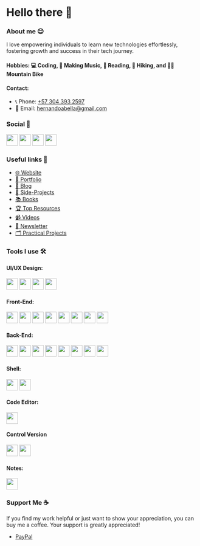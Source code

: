 # Hello there 👋
### About me 😊
I love empowering individuals to learn new technologies effortlessly, fostering growth and success in their tech journey.
#### Hobbies: 💻 Coding, 🎵 Making Music, 📖 Reading, 🥾 Hiking, and 🚵‍♂️ Mountain Bike
#### Contact:
- 📞 Phone: [+57 304 393 2597](tel:+573043932597)
- 📧 Email: [hernandoabella@gmail.com](mailto:hernandoabella@gmail.com)

### Social 🤳
  <a href="https://www.x.com/hernandoabella"><img src="https://cdn2.iconfinder.com/data/icons/threads-by-instagram/24/x-logo-twitter-new-brand-contained-64.png" width="30px"/></a>
  <a href="https://www.instagram.com/hernandoabella"><img src="https://cdn2.iconfinder.com/data/icons/social-media-2285/512/1_Instagram_colored_svg_1-64.png" width="30px"/></a>
  <a href="https://www.tiktok.com/@hernandoabella"><img src="https://cdn0.iconfinder.com/data/icons/logos-brands-7/512/TikTok_logo_original0-64.png" width="30px"/></a>
  <a href="https://www.youtube.com/c/hernandoabella"><img src="https://cdn4.iconfinder.com/data/icons/logos-and-brands/512/395_Youtube_logo-64.png" width="30px"/></a>

### Useful links 🔗
- [🌐 Website](https://www.hernandoabella.com) <br/>
- [🤵 Portfolio](https://portfolio-hernandoabella.vercel.app/) <br/>
- [📝 Blog](https://medium.com/@hernandoabella) <br/>
- [🚀 Side-Projects](https://github.com/hernandoabella/side-projects) <br/>
- [📚 Books](https://github.com/hernandoabella/books) <br/>
- [🏆 Top Resources](https://github.com/hernandoabella/resources) <br/>
- [📹 Videos](https://youtube.com/c/hernandoabella) <br/>
- [📰 Newsletter](https://beat-byte-publishing.com/) 
- [🗂️ Practical Projects](https://github.com/hernandoabella/practical-projects)

### Tools I use 🛠️

#### UI/UX Design:
<span><img src="https://uxwing.com/wp-content/themes/uxwing/download/brands-and-social-media/canva-icon.png" width="30px"/></span>
<span><img src="https://cdn.jsdelivr.net/gh/devicons/devicon/icons/figma/figma-original.svg" width="30px"/></span>
<span><img src="https://cdn.jsdelivr.net/gh/devicons/devicon@latest/icons/photoshop/photoshop-original.svg" width="30px"/></span>
<span><img src="https://cdn.jsdelivr.net/gh/devicons/devicon@latest/icons/illustrator/illustrator-plain.svg" width="30px"/></span>

#### Front-End:
<span><img src="https://cdn.jsdelivr.net/gh/devicons/devicon/icons/html5/html5-original.svg" width="30px"/></span>
<span><img src="https://cdn.jsdelivr.net/gh/devicons/devicon/icons/css3/css3-original.svg" width="30px"/></span>
<span><img src="https://cdn.jsdelivr.net/gh/devicons/devicon@latest/icons/tailwindcss/tailwindcss-original.svg" width="30px"/></span> 
<span><img src="https://cdn.jsdelivr.net/gh/devicons/devicon/icons/javascript/javascript-original.svg" width="30px"/></span>
<span><img src="https://cdn.jsdelivr.net/gh/devicons/devicon@latest/icons/json/json-original.svg" width="30px"/></span>
<span><img src="https://cdn.jsdelivr.net/gh/devicons/devicon/icons/typescript/typescript-original.svg" width="30px"/></span>
<span><img src="https://cdn.jsdelivr.net/gh/devicons/devicon/icons/react/react-original.svg" width="30px"/></span>
<span><img src="https://cdn.jsdelivr.net/gh/devicons/devicon/icons/nextjs/nextjs-original.svg" width="30px"/></span>

#### Back-End:
<span><img src="https://cdn.jsdelivr.net/gh/devicons/devicon/icons/nodejs/nodejs-original-wordmark.svg" width="30px"/></span>
<span><img src="https://cdn.jsdelivr.net/gh/devicons/devicon/icons/express/express-original.svg" width="30px"/></span>
<span><img src="https://cdn.jsdelivr.net/gh/devicons/devicon@latest/icons/supabase/supabase-original.svg" width="30px"/></span>
<span><img src="https://cdn.jsdelivr.net/gh/devicons/devicon@latest/icons/python/python-original.svg" width="30px"/></span>
<span><img src="https://ia801703.us.archive.org/32/items/github.com-dagster-io-dagster_-_2021-01-15_03-10-03/cover.jpg" width="30px"/></span>
<span><img src="https://seeklogo.com/images/D/dbt-logo-500AB0BAA7-seeklogo.com.png" width="30px"/></span>
<span><img src="https://cdn.jsdelivr.net/gh/devicons/devicon@latest/icons/azure/azure-original.svg" width="30px"/></span>
<span><img src="https://encrypted-tbn0.gstatic.com/images?q=tbn:ANd9GcSFccAfpRng_1FTS8Y5BhUOSvkulUkYXzVtOw&s" width="30px"/></span>


#### Shell:
<span><img src="https://cdn.jsdelivr.net/gh/devicons/devicon/icons/bash/bash-original.svg" width="30px"/></span>
<span><img src="https://cdn.jsdelivr.net/gh/devicons/devicon@latest/icons/powershell/powershell-original.svg" width="30px"/></span>

#### Code Editor:
<span><img src="https://cdn.jsdelivr.net/gh/devicons/devicon/icons/vscode/vscode-original.svg" width="30px"/></span>

#### Control Version
<span><img src="https://cdn.jsdelivr.net/gh/devicons/devicon/icons/git/git-original.svg" width="30px"/></span>
<span><img src="https://cdn.jsdelivr.net/gh/devicons/devicon/icons/github/github-original.svg" width="30px"/></span>

#### Notes:
<span><img src="https://cdn.jsdelivr.net/gh/devicons/devicon@latest/icons/notion/notion-original.svg" width="30px"/></span>

### Support Me ☕
If you find my work helpful or just want to show your appreciation, you can buy me a coffee. Your support is greatly appreciated!
- [PayPal](https://paypal.me/haoficial)
